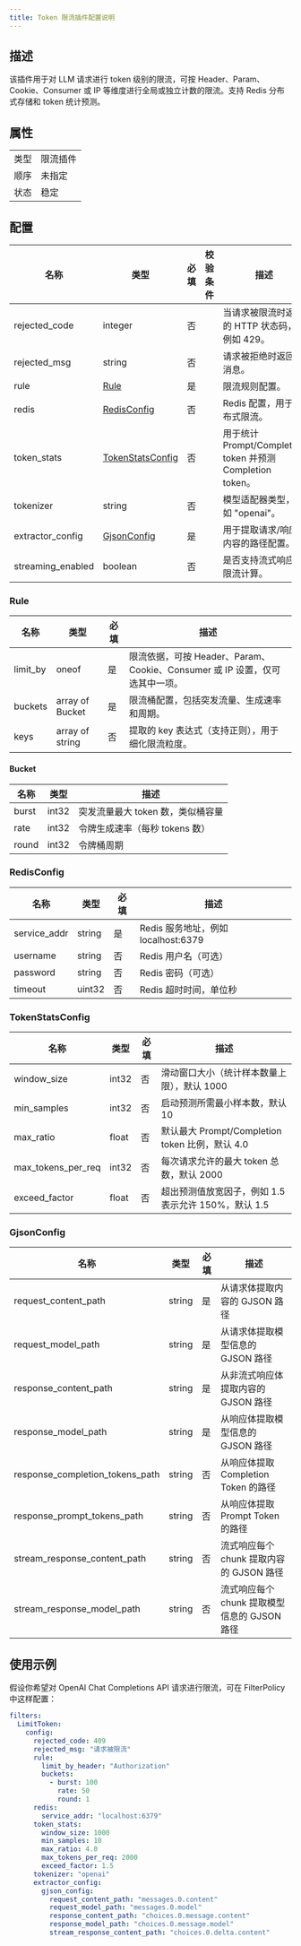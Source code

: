 ```yaml
---
title: Token 限流插件配置说明
---
```


## 描述

该插件用于对 LLM 请求进行 token 级别的限流，可按 Header、Param、Cookie、Consumer 或 IP 等维度进行全局或独立计数的限流。支持 Redis 分布式存储和 token 统计预测。

## 属性

|        |              |
|--------|--------------|
| 类型   | 限流插件     |
| 顺序   | 未指定       |
| 状态   | 稳定         |

## 配置

| 名称             | 类型                              | 必填 | 校验条件 | 描述                                                                 |
|------------------|-----------------------------------|------|----------|----------------------------------------------------------------------|
| rejected_code    | integer                           | 否   |          | 当请求被限流时返回的 HTTP 状态码，例如 429。                         |
| rejected_msg     | string                            | 否   |          | 请求被拒绝时返回的消息。                                             |
| rule             | [Rule](#rule)                     | 是   |          | 限流规则配置。                                                        |
| redis            | [RedisConfig](#redisconfig)       | 否   |          | Redis 配置，用于分布式限流。                                         |
| token_stats      | [TokenStatsConfig](#tokenstatsconfig) | 否   |          | 用于统计 Prompt/Completion token 并预测 Completion token。          |
| tokenizer        | string                            | 否   |          | 模型适配器类型，例如 "openai"。                                       |
| extractor_config | [GjsonConfig](#gjsonconfig)       | 是   |          | 用于提取请求/响应内容的路径配置。                                     |
| streaming_enabled| boolean                           | 否   |          | 是否支持流式响应的限流计算。                                         |

### Rule

| 名称        | 类型        | 必填 | 描述                                     |
|-------------|------------|------|------------------------------------------|
| limit_by    | oneof      | 是   | 限流依据，可按 Header、Param、Cookie、Consumer 或 IP 设置，仅可选其中一项。 |
| buckets     | array of Bucket | 是 | 限流桶配置，包括突发流量、生成速率和周期。 |
| keys        | array of string | 否 | 提取的 key 表达式（支持正则），用于细化限流粒度。 |

#### Bucket

| 名称   | 类型   | 描述                        |
|--------|-------|-----------------------------|
| burst  | int32 | 突发流量最大 token 数，类似桶容量 |
| rate   | int32 | 令牌生成速率（每秒 tokens 数） |
| round  | int32 | 令牌桶周期                   |

### RedisConfig

| 名称          | 类型   | 必填 | 描述                                |
|---------------|--------|------|-------------------------------------|
| service_addr  | string | 是   | Redis 服务地址，例如 localhost:6379 |
| username      | string | 否   | Redis 用户名（可选）                |
| password      | string | 否   | Redis 密码（可选）                  |
| timeout       | uint32 | 否   | Redis 超时时间，单位秒               |

### TokenStatsConfig

| 名称              | 类型   | 必填 | 描述                                                     |
|------------------|-------|------|----------------------------------------------------------|
| window_size       | int32 | 否   | 滑动窗口大小（统计样本数量上限），默认 1000              |
| min_samples       | int32 | 否   | 启动预测所需最小样本数，默认 10                           |
| max_ratio         | float | 否   | 默认最大 Prompt/Completion token 比例，默认 4.0           |
| max_tokens_per_req| int32 | 否   | 每次请求允许的最大 token 总数，默认 2000                  |
| exceed_factor     | float | 否   | 超出预测值放宽因子，例如 1.5 表示允许 150%，默认 1.5      |

### GjsonConfig

| 名称                         | 类型   | 必填 | 描述                                              |
|-------------------------------|--------|------|---------------------------------------------------|
| request_content_path          | string | 是   | 从请求体提取内容的 GJSON 路径                     |
| request_model_path            | string | 是   | 从请求体提取模型信息的 GJSON 路径                 |
| response_content_path         | string | 是   | 从非流式响应体提取内容的 GJSON 路径               |
| response_model_path           | string | 是   | 从响应体提取模型信息的 GJSON 路径                 |
| response_completion_tokens_path | string | 否  | 从响应体提取 Completion Token 的路径             |
| response_prompt_tokens_path     | string | 否  | 从响应体提取 Prompt Token 的路径                  |
| stream_response_content_path    | string | 否  | 流式响应每个 chunk 提取内容的 GJSON 路径          |
| stream_response_model_path      | string | 否  | 流式响应每个 chunk 提取模型信息的 GJSON 路径      |

## 使用示例

假设你希望对 OpenAI Chat Completions API 请求进行限流，可在 FilterPolicy 中这样配置：


```yaml
filters:
  LimitToken:
    config:
      rejected_code: 409
      rejected_msg: "请求被限流"
      rule:
        limit_by_header: "Authorization"
        buckets:
          - burst: 100
            rate: 50
            round: 1
      redis:
        service_addr: "localhost:6379"
      token_stats:
        window_size: 1000
        min_samples: 10
        max_ratio: 4.0
        max_tokens_per_req: 2000
        exceed_factor: 1.5
      tokenizer: "openai"
      extractor_config:
        gjson_config:
          request_content_path: "messages.0.content"
          request_model_path: "messages.0.model"
          response_content_path: "choices.0.message.content"
          response_model_path: "choices.0.message.model"
          stream_response_content_path: "choices.0.delta.content"
